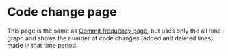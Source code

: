 # Code change page

This page is the same as [Commit frequency page](https://github.com/starychfojtu/CodeInsight/blob/CommitFeatures/docs/cm-stats-commit-frequency.md), but uses only the all time graph and shows the number of code changes (added and deleted lines) made in that time period.
